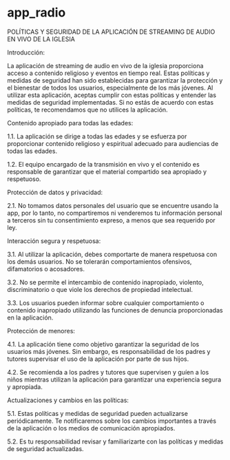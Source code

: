 # app_radio

POLÍTICAS Y SEGURIDAD DE LA APLICACIÓN DE STREAMING DE AUDIO EN VIVO DE LA IGLESIA 

  

Introducción: 

La aplicación de streaming de audio en vivo de la iglesia proporciona acceso a contenido religioso y eventos en tiempo real. Estas políticas y medidas de seguridad han sido establecidas para garantizar la protección y el bienestar de todos los usuarios, especialmente de los más jóvenes. Al utilizar esta aplicación, aceptas cumplir con estas políticas y entender las medidas de seguridad implementadas. Si no estás de acuerdo con estas políticas, te recomendamos que no utilices la aplicación. 

  

Contenido apropiado para todas las edades: 

1.1. La aplicación se dirige a todas las edades y se esfuerza por proporcionar contenido religioso y espiritual adecuado para audiencias de todas las edades. 

1.2. El equipo encargado de la transmisión en vivo y el contenido es responsable de garantizar que el material compartido sea apropiado y respetuoso. 

  

Protección de datos y privacidad: 

2.1. No tomamos datos personales del usuario que se encuentre usando la app, por lo tanto, no compartiremos ni venderemos tu información personal a terceros sin tu consentimiento expreso, a menos que sea requerido por ley.  

Interacción segura y respetuosa: 

3.1. Al utilizar la aplicación, debes comportarte de manera respetuosa con los demás usuarios. No se tolerarán comportamientos ofensivos, difamatorios o acosadores. 

3.2. No se permite el intercambio de contenido inapropiado, violento, discriminatorio o que viole los derechos de propiedad intelectual. 

3.3. Los usuarios pueden informar sobre cualquier comportamiento o contenido inapropiado utilizando las funciones de denuncia proporcionadas en la aplicación. 

  

Protección de menores: 

4.1. La aplicación tiene como objetivo garantizar la seguridad de los usuarios más jóvenes. Sin embargo, es responsabilidad de los padres y tutores supervisar el uso de la aplicación por parte de sus hijos. 

4.2. Se recomienda a los padres y tutores que supervisen y guíen a los niños mientras utilizan la aplicación para garantizar una experiencia segura y apropiada. 

  

Actualizaciones y cambios en las políticas: 

5.1. Estas políticas y medidas de seguridad pueden actualizarse periódicamente. Te notificaremos sobre los cambios importantes a través de la aplicación o los medios de comunicación apropiados. 

5.2. Es tu responsabilidad revisar y familiarizarte con las políticas y medidas de seguridad actualizadas. 

  

